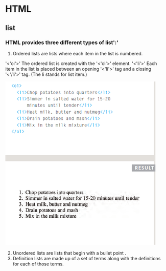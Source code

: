 # HTML

## list

### HTML provides three different types of list':'

1. Ordered lists are lists where each item in the list is numbered.

'<'ol'>'
The ordered list is created with
the '<'ol'>' element.
'<'li'>'
Each item in the list is placed
between an opening '<'li'>' tag
and a closing '<'/li'>' tag. (The li
stands for list item.)

![ol](imagesclass03/ol.png)

2. Unordered lists are lists that begin with a bullet point .
3. Definition lists are made up of a set of terms along with the definitions for each of those terms.

